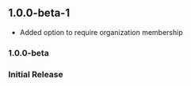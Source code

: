 ## 1.0.0-beta-1

- Added option to require organization membership

### 1.0.0-beta

### Initial Release


